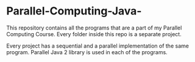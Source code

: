 Parallel-Computing-Java-
========================

This repository contains all the programs that are a part of my Parallel Computing Course. 
Every folder inside this repo is a separate project.

Every project has a sequential and a parallel implementation of the same program. 
Parallel Java 2 library is used in each of the programs.
